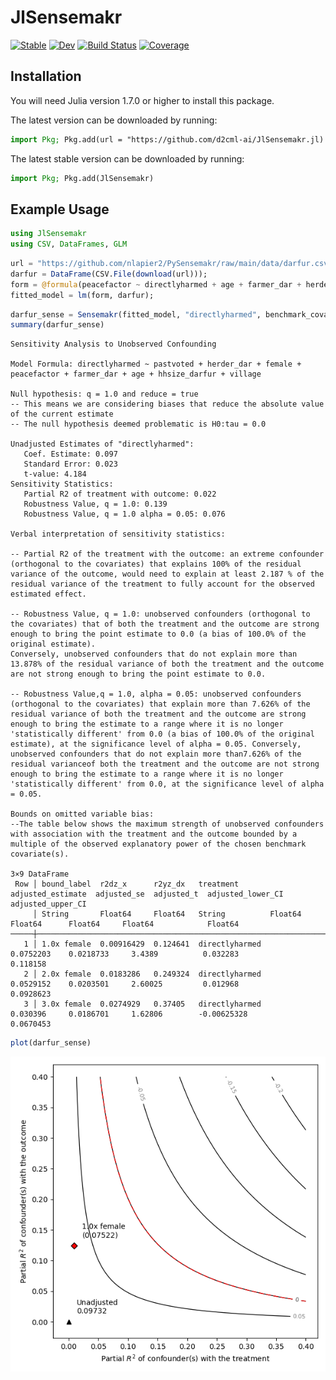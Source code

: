 # JlSensemakr

[![Stable](https://img.shields.io/badge/docs-stable-blue.svg)](https://d2cml-ai.github.io/JlSensemakr.jl/stable/)
[![Dev](https://img.shields.io/badge/docs-dev-blue.svg)](https://d2cml-ai.github.io/JlSensemakr.jl/dev/)
[![Build Status](https://github.com/d2cml-ai/JlSensemakr.jl/actions/workflows/CI.yml/badge.svg?branch=master)](https://github.com/d2cml-ai/JlSensemakr.jl/actions/workflows/CI.yml?query=branch%3Amaster)
[![Coverage](https://codecov.io/gh/d2cml-ai/JlSensemakr.jl/branch/master/graph/badge.svg)](https://codecov.io/gh/d2cml-ai/JlSensemakr.jl)

## Installation

You will need Julia version 1.7.0 or higher to install this package.

The latest version can be downloaded by running:

```julia
import Pkg; Pkg.add(url = "https://github.com/d2cml-ai/JlSensemakr.jl)
```

The latest stable version can be downloaded by running:

```julia
import Pkg; Pkg.add(JlSensemakr)
```

## Example Usage

```julia
using JlSensemakr
using CSV, DataFrames, GLM
```

```julia
url = "https://github.com/nlapier2/PySensemakr/raw/main/data/darfur.csv";
darfur = DataFrame(CSV.File(download(url)));
form = @formula(peacefactor ~ directlyharmed + age + farmer_dar + herder_dar + pastvoted + hhsize_darfur + female + village);
fitted_model = lm(form, darfur);
```

```julia
darfur_sense = Sensemakr(fitted_model, "directlyharmed", benchmark_covariates = "female", kd = [1, 2, 3]);
summary(darfur_sense)
```

```
Sensitivity Analysis to Unobserved Confounding

Model Formula: directlyharmed ~ pastvoted + herder_dar + female + peacefactor + farmer_dar + age + hhsize_darfur + village

Null hypothesis: q = 1.0 and reduce = true
-- This means we are considering biases that reduce the absolute value of the current estimate
-- The null hypothesis deemed problematic is H0:tau = 0.0

Unadjusted Estimates of "directlyharmed":
   Coef. Estimate: 0.097
   Standard Error: 0.023
   t-value: 4.184
Sensitivity Statistics:
   Partial R2 of treatment with outcome: 0.022
   Robustness Value, q = 1.0: 0.139
   Robustness Value, q = 1.0 alpha = 0.05: 0.076

Verbal interpretation of sensitivity statistics:

-- Partial R2 of the treatment with the outcome: an extreme confounder (orthogonal to the covariates) that explains 100% of the residual variance of the outcome, would need to explain at least 2.187 % of the residual variance of the treatment to fully account for the observed estimated effect.

-- Robustness Value, q = 1.0: unobserved confounders (orthogonal to the covariates) that of both the treatment and the outcome are strong enough to bring the point estimate to 0.0 (a bias of 100.0% of the original estimate). 
Conversely, unobserved confounders that do not explain more than 13.878% of the residual variance of both the treatment and the outcome are not strong enough to bring the point estimate to 0.0.

-- Robustness Value,q = 1.0, alpha = 0.05: unobserved confounders (orthogonal to the covariates) that explain more than 7.626% of the residual variance of both the treatment and the outcome are strong enough to bring the estimate to a range where it is no longer 'statistically different' from 0.0 (a bias of 100.0% of the original estimate), at the significance level of alpha = 0.05. Conversely, unobserved confounders that do not explain more than7.626% of the residual varianceof both the treatment and the outcome are not strong enough to bring the estimate to a range where it is no longer 'statistically different' from 0.0, at the significance level of alpha = 0.05. 

Bounds on omitted variable bias:
--The table below shows the maximum strength of unobserved confounders with association with the treatment and the outcome bounded by a multiple of the observed explanatory power of the chosen benchmark covariate(s).

3×9 DataFrame
 Row │ bound_label  r2dz_x      r2yz_dx   treatment       adjusted_estimate  adjusted_se  adjusted_t  adjusted_lower_CI  adjusted_upper_CI 
     │ String       Float64     Float64   String          Float64            Float64      Float64     Float64            Float64
─────┼─────────────────────────────────────────────────────────────────────────────────────────────────────────────────────────────────────
   1 │ 1.0x female  0.00916429  0.124641  directlyharmed          0.0752203    0.0218733     3.4389          0.032283            0.118158
   2 │ 2.0x female  0.0183286   0.249324  directlyharmed          0.0529152    0.0203501     2.60025         0.012968            0.0928623
   3 │ 3.0x female  0.0274929   0.37405   directlyharmed          0.030396     0.0186701     1.62806        -0.00625328          0.0670453

```

```julia
plot(darfur_sense)
```

![Figure_1](images/Figure_1.png)